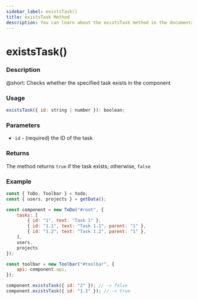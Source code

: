 ```yaml
---
sidebar_label: existsTask()
title: existsTask Method
description: You can learn about the existsTask method in the documentation of the DHTMLX JavaScript To Do List library. Browse developer guides and API reference, try out code examples and live demos, and download a free 30-day evaluation version of DHTMLX To Do List.
---
```


# existsTask()

### Description

@short: Checks whether the specified task exists in the component


### Usage

~~~js
existsTask({ id: string | number }): boolean;
~~~

### Parameters

- `id` - (required) the ID of the task

### Returns

The method returns `true` if the task exists; otherwise, `false`

### Example

~~~js {18-19}
const { ToDo, Toolbar } = todo;
const { users, projects } = getData();

const component = new ToDo("#root", {
	tasks: [
        { id: "1", text: "Task 1" },
		{ id: "1.1", text: "Task 1.1", parent: "1" },
		{ id: "1.2", text: "Task 1.2", parent: "1" },
    ],
	users,
	projects
});

const toolbar = new Toolbar("#toolbar", {
	api: component.api,
});

component.existsTask({ id: "2" }); // -> false
component.existsTask({ id: "1.2" }); // -> true
~~~